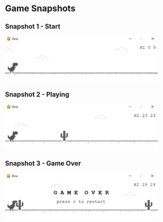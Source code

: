 # Game Snapshots

## Snapshot 1 - Start
![snapshot1](snapshots/1.png)

## Snapshot 2 - Playing
![snapshot2](snapshots/2.png)

## Snapshot 3 - Game Over
![snapshot3](snapshots/3.png)
